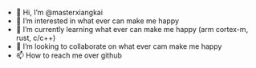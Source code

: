 - 👋 Hi, I’m @masterxiangkai
- 👀 I’m interested in what ever can make me happy
- 🌱 I’m currently learning what ever can make me happy (arm cortex-m, rust, c/c++)
- 💞️ I’m looking to collaborate on what ever cam make me happy
- 📫 How to reach me over github

<!---
masterxiangkai/masterxiangkai is a ✨ special ✨ repository because its `README.md` (this file) appears on your GitHub profile.
You can click the Preview link to take a look at your changes.
--->

